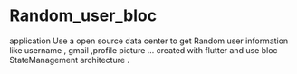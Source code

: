 # Random_user_bloc
application Use a open source data center to get Random user information like username , gmail ,profile picture ... created with flutter and use bloc StateManagement architecture .
